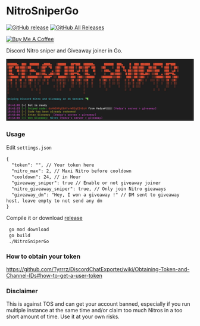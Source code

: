 # NitroSniperGo

[![GitHub release](https://img.shields.io/github/release/Vedzaa/NitroSniperGo.svg?style=flat)](https://github.com/Vedzaa/NitroSniperGo/releases)
[![GitHub All Releases](https://img.shields.io/github/downloads/vedza/NitroSniperGo/total?style=flat)](https://github.com/vedza/NitroSniperGo/releases)

<a href="https://www.buymeacoffee.com/Vedza" target="_blank"><img src="https://www.buymeacoffee.com/assets/img/custom_images/orange_img.png" alt="Buy Me A Coffee" style="height: 41px !important;width: 174px !important;box-shadow: 0px 3px 2px 0px rgba(190, 190, 190, 0.5) !important;-webkit-box-shadow: 0px 3px 2px 0px rgba(190, 190, 190, 0.5) !important;" ></a>

Discord Nitro sniper and Giveaway joiner in Go.

![Screenshot](screenshot.jpg)

### Usage

Edit `settings.json`
```
{
  "token": "", // Your token here
  "nitro_max": 2, // Maxi Nitro before cooldown
  "cooldown": 24, // in Hour
  "giveaway_sniper": true // Enable or not giveaway joiner
  "nitro_giveaway_sniper": true, // Only join Nitro gieaways
  "giveaway_dm": "Hey, I won a giveaway !" // DM sent to giveaway host, leave empty to not send any dm
}
```

Compile it or download [release](https://github.com/Vedza/NitroSniperGo/releases)
```
 go mod download
 go build
 ./NitroSniperGo
 ```
 
### How to obtain your token
https://github.com/Tyrrrz/DiscordChatExporter/wiki/Obtaining-Token-and-Channel-IDs#how-to-get-a-user-token

### Disclaimer
This is against TOS and can get your account banned, especially if you run multiple instance at the same time and/or claim too much Nitros in a too short amount of time. Use it at your own risks.
